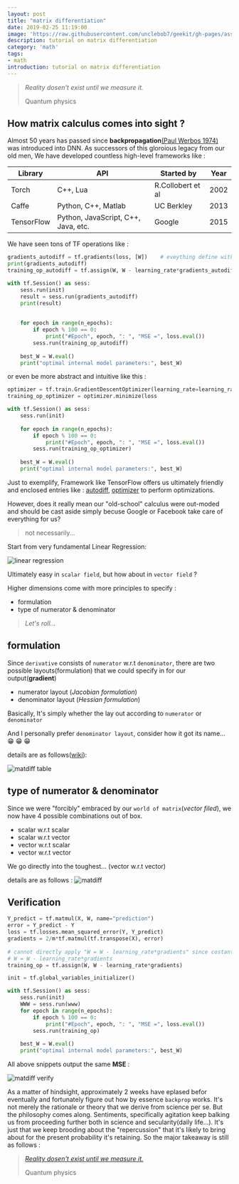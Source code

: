 ```yaml
---
layout: post
title: "matrix differentiation"
date: 2019-02-25 11:19:00
image: 'https://raw.githubusercontent.com/unclebob7/geekit/gh-pages/assets/img/matdiff_entry.png'
description: tutorial on matrix differentiation
category: 'math'
tags:
- math
introduction: tutorial on matrix differentiation
---
```


> *Reality dosen't exist until we measure it.*
>
> Quantum physics

## How matrix calculus comes into sight ?

Almost 50 years has passed since **backpropagation**[(Paul Werbos 1974)](https://en.wikipedia.org/wiki/Paul_Werbos) was introduced into DNN. As successors of this gloroious legacy from our old men, We have developed countless high-level frameworks like :

|Library|API|Started by|Year|
|-------|---|----------|----|
|Torch|C++, Lua|R.Collobert et al|2002|
|Caffe|Python, C++, Matlab|UC Berkley|2013|
|TensorFlow|Python, JavaScript, C++, Java, etc.|Google|2015|

We have seen tons of TF operations like :

```python
gradients_autodiff = tf.gradients(loss, [W])    # eveything define with tf. is an operation including this...
print(gradients_autodiff)
training_op_autodiff = tf.assign(W, W - learning_rate*gradients_autodiff[0])

with tf.Session() as sess:
    sess.run(init)
    result = sess.run(gradients_autodiff)
    print(result)
    
     
    for epoch in range(n_epochs):
        if epoch % 100 == 0:
            print("#Epoch", epoch, ": ", "MSE =", loss.eval())
        sess.run(training_op_autodiff)
        
    best_W = W.eval()
    print("optimal internal model parameters:", best_W)
```

or even be more abstract and intuitive like this :

```python
optimizer = tf.train.GradientDescentOptimizer(learning_rate=learning_rate)
training_op_optimizer = optimizer.minimize(loss              

with tf.Session() as sess:
    sess.run(init)
    
    for epoch in range(n_epochs):
        if epoch % 100 == 0:
            print("#Epoch", epoch, ": ", "MSE =", loss.eval())
        sess.run(training_op_optimizer)
        
    best_W = W.eval()
    print("optimal internal model parameters:", best_W)
```

Just to exemplify, Framework like TensorFlow offers us ultimately friendly and enclosed entries like : [autodiff](https://www.tensorflow.org/api_docs/python/tf/gradients),  [optimizer](https://www.tensorflow.org/api_docs/python/tf/train#classes) to perform optimizations.

However, does it really mean our "old-school" calculus were out-moded and should be cast aside simply becuse Google or Facebook take care of everything for us?

> not necessarily...

Start from very fundamental Linear Regression:

![linear regression](https://raw.githubusercontent.com/unclebob7/geekit/gh-pages/assets/img/Screenshot%20from%202019-02-25%2019-03-44.png)

Ultimately easy in `scalar field`, but how about in `vector field` ?

Higher dimensions come with more principles to specify :

- formulation
- type of numerator & denominator

> *Let's roll...* 

## formulation

Since `derivative` consists of `numerator` w.r.t `denominator`, there are two possible layouts(formulation) that we could specify in for our output(**gradient**)

- numerator layout (*Jacobian formulation*)
- denominator layout (*Hessian formulation*)

Basically, It's simply whether the lay out according to `numerator` or `denominator`

And I personally prefer `denominator layout`, consider how it got its name... :grin: :grin: :grin:

details are as follows([wiki](https://en.wikipedia.org/wiki/Matrix_calculus)):

![matdiff table](https://raw.githubusercontent.com/unclebob7/geekit/gh-pages/assets/img/matdiff_table.png)

## type of numerator & denominator

Since we were "forcibly" embraced by our `world of matrix`(*vector filed*), we now have 4 possible combinations out of box.

- scalar w.r.t scalar
- scalar w.r.t vector
- vector w.r.t scalar
- vector w.r.t vector 

We go directly into the toughest... (vector w.r.t vector)

details are as follows : 
![matdiff](https://raw.githubusercontent.com/unclebob7/geekit/gh-pages/assets/img/matdiff.jpg)

## Verification

```python
Y_predict = tf.matmul(X, W, name="prediction")
error = Y_predict - Y
loss = tf.losses.mean_squared_error(Y, Y_predict)
gradients = 2/m*tf.matmul(tf.transpose(X), error)
 
# cannot directly apply "W = W - learning_rate*gradients" since costant and Variable are "source ops" that take no input
# W = W - learning_rate*gradients
training_op = tf.assign(W, W - learning_rate*gradients)   

init = tf.global_variables_initializer()

with tf.Session() as sess:
    sess.run(init)
    WWW = sess.run(www)
    for epoch in range(n_epochs):
        if epoch % 100 == 0:
            print("#Epoch", epoch, ": ", "MSE =", loss.eval())
        sess.run(training_op)
        
    best_W = W.eval()
    print("optimal internal model parameters:", best_W)
```

All above snippets output the same **MSE** : 

![matdiff verify](https://raw.githubusercontent.com/unclebob7/geekit/gh-pages/assets/img/matdiff_verify.png)

As a matter of hindsight, approximately 2 weeks have eplased befor eventually and fortunately figure out how by essence `backprop` works. It's not merely the rationale or theory that we derive from science per se. But the philosophy comes along. Sentiments, specifically agitation keep balking us from proceeding further both in science and secularity(daily life...). It's just that we keep brooding about the "repercussion" that it's likely to bring about for the present probability it's retaining. So the major takeaway is still as follows :

> [*Reality dosen't exist until we measure it.*](https://www.sciencealert.com/reality-doesn-t-exist-until-we-measure-it-quantum-experiment-confirms)
>
> Quantum physics

